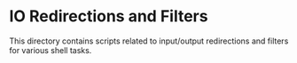 # IO Redirections and Filters
This directory contains scripts related to input/output redirections and filters for various shell tasks.
